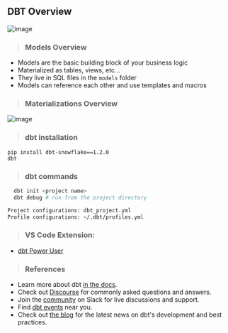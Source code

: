 ## DBT Overview 

![image](https://user-images.githubusercontent.com/19702456/216638815-6eefbc27-9312-42c8-9821-806bd91df725.png)


> ### Models Overview
- Models are the basic building block of your business logic
- Materialized as tables, views, etc…
- They live in SQL files in the `models` folder
- Models can reference each other and use templates and macros


> ### Materializations Overview
![image](https://user-images.githubusercontent.com/19702456/219865450-6061d1c7-cff2-4075-b201-dc411f5bee03.png)


> ### dbt installation

```
pip install dbt-snowflake==1.2.0
dbt
```

> ### dbt commands
```bash
  dbt init <project name>
  dbt debug # run from the project directory 

Project configurations: dbt_project.yml
Profile configurations: ~/.dbt/profiles.yml
```

> ### VS Code Extension: 
- [dbt Power User](https://marketplace.visualstudio.com/items?itemName=innoverio.vscode-dbt-power-user)

> ### References

- Learn more about dbt [in the docs](https://docs.getdbt.com/docs/introduction).
- Check out [Discourse](https://discourse.getdbt.com/) for commonly asked questions and answers.
- Join the [community](https://community.getdbt.com/) on Slack for live discussions and support.
- Find [dbt events](https://events.getdbt.com) near you.
- Check out [the blog](https://blog.getdbt.com/) for the latest news on dbt's development and best practices.
